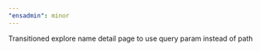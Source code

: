 ```yaml
---
"ensadmin": minor
---
```


Transitioned explore name detail page to use query param instead of path
